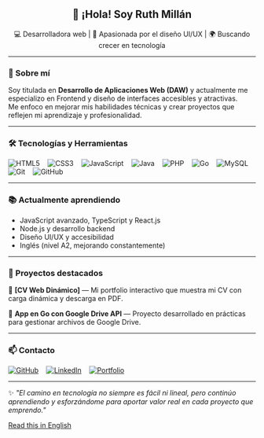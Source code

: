 <h2 align="center">👋 ¡Hola! Soy Ruth Millán</h2>

<p align="center">
💻 Desarrolladora web | 🎨 Apasionada por el diseño UI/UX | 🌍 Buscando crecer en tecnología
</p>

---

### 🚀 Sobre mí

Soy titulada en **Desarrollo de Aplicaciones Web (DAW)** y actualmente me especializo en Frontend y diseño de interfaces accesibles y atractivas.  
Me enfoco en mejorar mis habilidades técnicas y crear proyectos que reflejen mi aprendizaje y profesionalidad.

---

### 🛠️ Tecnologías y Herramientas

![HTML5](https://img.shields.io/badge/HTML5-E34F26?style=flat-square&logo=html5&logoColor=white) &nbsp;&nbsp; 
![CSS3](https://img.shields.io/badge/CSS3-1572B6?style=flat-square&logo=css3&logoColor=white) &nbsp;&nbsp; 
![JavaScript](https://img.shields.io/badge/JavaScript-F7DF1E?style=flat-square&logo=javascript&logoColor=black) &nbsp;&nbsp; 
![Java](https://img.shields.io/badge/Java-007396?style=flat-square&logo=java&logoColor=white) &nbsp;&nbsp; 
![PHP](https://img.shields.io/badge/PHP-777BB4?style=flat-square&logo=php&logoColor=white) &nbsp;&nbsp; 
![Go](https://img.shields.io/badge/Go-00ADD8?style=flat-square&logo=go&logoColor=white) &nbsp;&nbsp; 
![MySQL](https://img.shields.io/badge/MySQL-4479A1?style=flat-square&logo=mysql&logoColor=white) &nbsp;&nbsp; 
![Git](https://img.shields.io/badge/Git-F05032?style=flat-square&logo=git&logoColor=white) &nbsp;&nbsp; 
![GitHub](https://img.shields.io/badge/GitHub-181717?style=flat-square&logo=github&logoColor=white)

---

### 📚 Actualmente aprendiendo
- JavaScript avanzado, TypeScript y React.js  
- Node.js y desarrollo backend  
- Diseño UI/UX y accesibilidad  
- Inglés (nivel A2, mejorando constantemente)

---

### 📌 Proyectos destacados

🔹 **[CV Web Dinámico]** — Mi portfolio interactivo que muestra mi CV con carga dinámica y descarga en PDF.

🔹 **App en Go con Google Drive API** — Proyecto desarrollado en prácticas para gestionar archivos de Google Drive.

---

### 📫 Contacto

[![GitHub](https://img.shields.io/badge/GitHub-181717?style=flat&logo=github&logoColor=white)](https://github.com/Ruthmp)  &nbsp;&nbsp;&nbsp;[![LinkedIn](https://img.shields.io/badge/LinkedIn-0A66C2?style=flat&logo=linkedin&logoColor=white)](https://www.linkedin.com/in/ruth-millan-piqueras/)  &nbsp;&nbsp;&nbsp;[![Portfolio](https://img.shields.io/badge/Portfolio-%2300C853.svg?style=flat&logo=aboutme&logoColor=white)](https://portfolio-ruth.vercel.app/#top)


---

✨ *"El camino en tecnología no siempre es fácil ni lineal, pero continúo aprendiendo y esforzándome para aportar valor real en cada proyecto que emprendo."*

[Read this in English](README-en.md)
